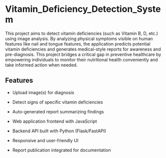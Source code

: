 # Vitamin_Deficiency_Detection_System

This project aims to detect vitamin deficiencies (such as Vitamin B, D, etc.) using image analysis. By analyzing physical symptoms visible on human features like nail and tongue features, the application predicts potential vitamin deficiencies and generates medical-style reports for awareness and pre-diagnosis.
This project bridges a critical gap in preventive healthcare by empowering individuals to
monitor their nutritional health conveniently and take informed action when needed.

## Features

- Upload image(s) for diagnosis

- Detect signs of specific vitamin deficiencies

- Auto-generated report summarizing findings

- Web application frontend with JavaScript

- Backend API built with Python (Flask/FastAPI)

- Responsive and user-friendly UI

- Report publication integrated for documentation
